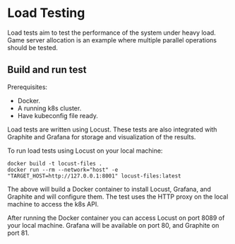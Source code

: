 # Load Testing

Load tests aim to test the performance of the system under heavy load. Game server allocation is an example where multiple parallel operations should be tested.

## Build and run test

Prerequisites:
- Docker.
- A running k8s cluster.
- Have kubeconfig file ready.

Load tests are written using Locust. These tests are also integrated with Graphite and Grafana
for storage and visualization of the results. 

To run load tests using Locust on your local machine:

```
docker build -t locust-files .
docker run --rm --network="host" -e "TARGET_HOST=http://127.0.0.1:8001" locust-files:latest
```

The above will build a Docker container to install Locust, Grafana, and Graphite and will configure
them. The test uses the HTTP proxy on the local machine to access the k8s API. 

After running the Docker container you can access Locust on port 8089 of your local machine.
Grafana will be available on port 80, and Graphite on port 81.